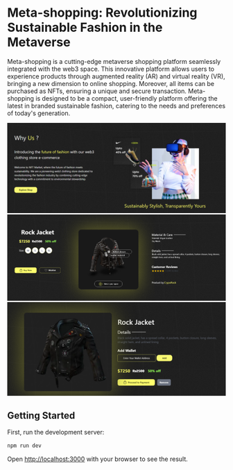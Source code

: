 # Meta-shopping: Revolutionizing Sustainable Fashion in the Metaverse

Meta-shopping is a cutting-edge metaverse shopping platform seamlessly integrated with the web3 space. This innovative platform allows users to experience products through augmented reality (AR) and virtual reality (VR), bringing a new dimension to online shopping. Moreover, all items can be purchased as NFTs, ensuring a unique and secure transaction. Meta-shopping is designed to be a compact, user-friendly platform offering the latest in branded sustainable fashion, catering to the needs and preferences of today's generation.

![alt text](public/01.png)
![alt text](public/02.png)
![alt text](public/03.png)
## Getting Started

First, run the development server:

```bash
npm run dev
```

Open [http://localhost:3000](http://localhost:3000) with your browser to see the result.